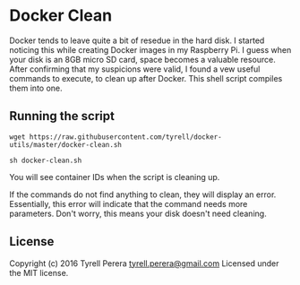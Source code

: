 # Docker Clean

Docker tends to leave quite a bit of resedue in the hard disk. I started noticing this while creating Docker images in my Raspberry Pi. I guess when your disk is an 8GB micro SD card, space becomes a valuable resource. After confirming that my suspicions were valid, I found a vew useful commands to execute, to clean up after Docker.  This shell script compiles them into one.

## Running the script

`wget https://raw.githubusercontent.com/tyrell/docker-utils/master/docker-clean.sh`

`sh docker-clean.sh`

You will see container IDs when the script is cleaning up. 

If the commands do not find anything to clean, they will display an error. Essentially, this error will indicate that the command needs more parameters. Don't worry, this means your disk doesn't need cleaning.

## License
Copyright (c) 2016 Tyrell Perera <tyrell.perera@gmail.com>
Licensed under the MIT license.
